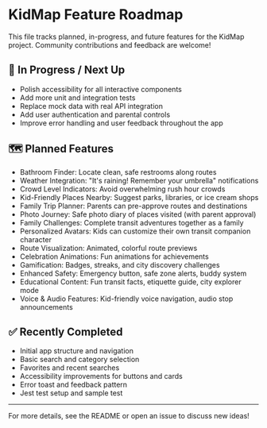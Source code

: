 # KidMap Feature Roadmap

This file tracks planned, in-progress, and future features for the KidMap project. Community contributions and feedback are welcome!

## 🚀 In Progress / Next Up

- Polish accessibility for all interactive components
- Add more unit and integration tests
- Replace mock data with real API integration
- Add user authentication and parental controls
- Improve error handling and user feedback throughout the app

## 🗺️ Planned Features

- Bathroom Finder: Locate clean, safe restrooms along routes
- Weather Integration: "It's raining! Remember your umbrella" notifications
- Crowd Level Indicators: Avoid overwhelming rush hour crowds
- Kid-Friendly Places Nearby: Suggest parks, libraries, or ice cream shops
- Family Trip Planner: Parents can pre-approve routes and destinations
- Photo Journey: Safe photo diary of places visited (with parent approval)
- Family Challenges: Complete transit adventures together as a family
- Personalized Avatars: Kids can customize their own transit companion character
- Route Visualization: Animated, colorful route previews
- Celebration Animations: Fun animations for achievements
- Gamification: Badges, streaks, and city discovery challenges
- Enhanced Safety: Emergency button, safe zone alerts, buddy system
- Educational Content: Fun transit facts, etiquette guide, city explorer mode
- Voice & Audio Features: Kid-friendly voice navigation, audio stop announcements

## ✅ Recently Completed

- Initial app structure and navigation
- Basic search and category selection
- Favorites and recent searches
- Accessibility improvements for buttons and cards
- Error toast and feedback pattern
- Jest test setup and sample test

---

For more details, see the README or open an issue to discuss new ideas!
